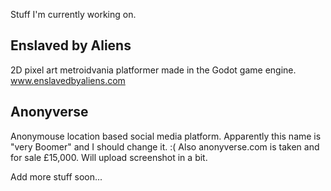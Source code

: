 Stuff I'm currently working on.

## Enslaved by Aliens ##
2D pixel art metroidvania platformer made in the Godot game engine.
www.enslavedbyaliens.com

## Anonyverse ##
Anonymouse location based social media platform. Apparently this name is "very Boomer" and I should change it. :( Also anonyverse.com is taken and for sale £15,000.
Will upload screenshot in a bit.

Add more stuff soon...
